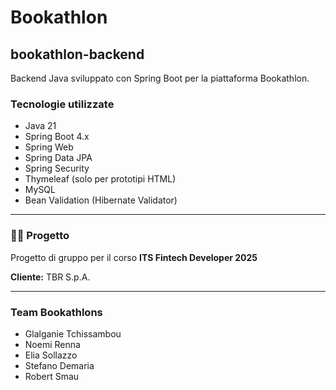 # Bookathlon

## bookathlon-backend

Backend Java sviluppato con Spring Boot per la piattaforma Bookathlon.

### Tecnologie utilizzate

- Java 21  
- Spring Boot 4.x  
- Spring Web  
- Spring Data JPA  
- Spring Security  
- Thymeleaf (solo per prototipi HTML)  
- MySQL  
- Bean Validation (Hibernate Validator)

---

### 👨‍💻 Progetto

Progetto di gruppo per il corso **ITS Fintech Developer 2025**

**Cliente:** TBR S.p.A.

---

### Team Bookathlons

- Glalganie Tchissambou  
- Noemi Renna  
- Elia Sollazzo  
- Stefano Demaria  
- Robert Smau
